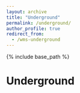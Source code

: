 ```yaml
---
layout: archive
title: "Underground"
permalink: /underground/
author_profile: true
redirect_from:
  - /wms-underground
---
```


{% include base_path %}

Underground
======